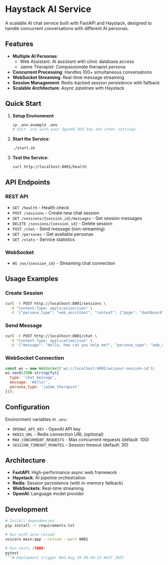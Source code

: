 # Haystack AI Service

A scalable AI chat service built with FastAPI and Haystack, designed to handle concurrent conversations with different AI personas.

## Features

- **Multiple AI Personas**: 
  - Web Assistant: AI assistant with clinic database access
  - Jaime Therapist: Compassionate therapist persona
- **Concurrent Processing**: Handles 100+ simultaneous conversations
- **WebSocket Streaming**: Real-time message streaming
- **Session Management**: Redis-backed session persistence with fallback
- **Scalable Architecture**: Async pipelines with Haystack

## Quick Start

1. **Setup Environment**:
   ```bash
   cp .env.example .env
   # Edit .env with your OpenAI API key and other settings
   ```

2. **Start the Service**:
   ```bash
   ./start.sh
   ```

3. **Test the Service**:
   ```bash
   curl http://localhost:8001/health
   ```

## API Endpoints

### REST API

- `GET /health` - Health check
- `POST /sessions` - Create new chat session
- `GET /sessions/{session_id}/messages` - Get session messages
- `DELETE /sessions/{session_id}` - Delete session
- `POST /chat` - Send message (non-streaming)
- `GET /personas` - Get available personas
- `GET /stats` - Service statistics

### WebSocket

- `WS /ws/{session_id}` - Streaming chat connection

## Usage Examples

### Create Session
```bash
curl -X POST http://localhost:8001/sessions \
  -H "Content-Type: application/json" \
  -d '{"persona_type": "web_assistant", "context": {"page": "dashboard"}}'
```

### Send Message
```bash
curl -X POST http://localhost:8001/chat \
  -H "Content-Type: application/json" \
  -d '{"message": "Hello, how can you help me?", "persona_type": "web_assistant", "session_id": "your-session-id"}'
```

### WebSocket Connection
```javascript
const ws = new WebSocket('ws://localhost:8001/ws/your-session-id');
ws.send(JSON.stringify({
  type: 'chat_message',
  message: 'Hello!',
  persona_type: 'jaime_therapist'
}));
```

## Configuration

Environment variables in `.env`:

- `OPENAI_API_KEY` - OpenAI API key
- `REDIS_URL` - Redis connection URL (optional)
- `MAX_CONCURRENT_REQUESTS` - Max concurrent requests (default: 100)
- `SESSION_TIMEOUT_MINUTES` - Session timeout (default: 30)

## Architecture

- **FastAPI**: High-performance async web framework
- **Haystack**: AI pipeline orchestration
- **Redis**: Session persistence (with in-memory fallback)
- **WebSockets**: Real-time streaming
- **OpenAI**: Language model provider

## Development

```bash
# Install dependencies
pip install -r requirements.txt

# Run with auto-reload
uvicorn main:app --reload --port 8001

# Run tests (TODO)
pytest
```# Deployment trigger Wed Aug 20 08:46:15 AEST 2025
